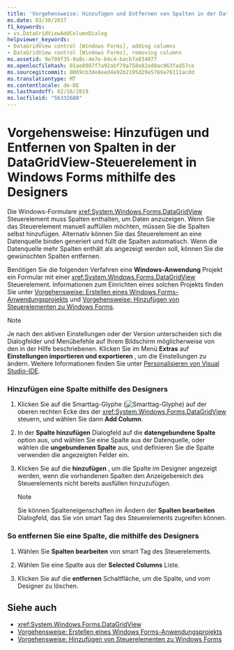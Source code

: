 ```yaml
---
title: 'Vorgehensweise: Hinzufügen und Entfernen von Spalten in der DataGridView-Steuerelement in Windows Forms mithilfe des Designers'
ms.date: 03/30/2017
f1_keywords:
- vs.DataGridViewAddColumnDialog
helpviewer_keywords:
- DataGridView control [Windows Forms], adding columns
- DataGridView control [Windows Forms], removing columns
ms.assetid: 9e709f35-0a8c-4e7e-b4c4-bacb7a834077
ms.openlocfilehash: 01ae8987f7a92abf79a758e82ed0ac863fad57ce
ms.sourcegitcommit: 0069cb3de8eed4e92b2195d29e5769a76111acdd
ms.translationtype: MT
ms.contentlocale: de-DE
ms.lasthandoff: 02/16/2019
ms.locfileid: "56332688"
---
```

# <a name="how-to-add-and-remove-columns-in-the-windows-forms-datagridview-control-using-the-designer"></a>Vorgehensweise: Hinzufügen und Entfernen von Spalten in der DataGridView-Steuerelement in Windows Forms mithilfe des Designers
Die Windows-Formulare <xref:System.Windows.Forms.DataGridView> Steuerelement muss Spalten enthalten, um Daten anzuzeigen. Wenn Sie das Steuerelement manuell auffüllen möchten, müssen Sie die Spalten selbst hinzufügen. Alternativ können Sie das Steuerelement an eine Datenquelle binden generiert und füllt die Spalten automatisch. Wenn die Datenquelle mehr Spalten enthält als angezeigt werden soll, können Sie die gewünschten Spalten entfernen.  
  
 Benötigen Sie die folgenden Verfahren eine **Windows-Anwendung** Projekt ein Formular mit einer <xref:System.Windows.Forms.DataGridView> Steuerelement. Informationen zum Einrichten eines solchen Projekts finden Sie unter [Vorgehensweise: Erstellen eines Windows Forms-Anwendungsprojekts](/visualstudio/ide/step-1-create-a-windows-forms-application-project) und [Vorgehensweise: Hinzufügen von Steuerelementen zu Windows Forms](../../../../docs/framework/winforms/controls/how-to-add-controls-to-windows-forms.md).  
  
> [!NOTE]
>  Je nach den aktiven Einstellungen oder der Version unterscheiden sich die Dialogfelder und Menübefehle auf Ihrem Bildschirm möglicherweise von den in der Hilfe beschriebenen. Klicken Sie im Menü **Extras** auf **Einstellungen importieren und exportieren** , um die Einstellungen zu ändern. Weitere Informationen finden Sie unter [Personalisieren von Visual Studio-IDE](/visualstudio/ide/personalizing-the-visual-studio-ide).  
  
### <a name="to-add-a-column-using-the-designer"></a>Hinzufügen eine Spalte mithilfe des Designers  
  
1.  Klicken Sie auf die Smarttag-Glyphe (![Smarttag-Glyphe](../../../../docs/framework/winforms/controls/media/vs-winformsmttagglyph.gif "VS_WinFormSmtTagGlyph")) auf der oberen rechten Ecke des der <xref:System.Windows.Forms.DataGridView> steuern, und wählen Sie dann **Add Column**.  
  
2.  In der **Spalte hinzufügen** Dialogfeld auf die **datengebundene Spalte** option aus, und wählen Sie eine Spalte aus der Datenquelle, oder wählen die **ungebundenen Spalte** aus, und definieren Sie die Spalte verwenden die angezeigten Felder ein.  
  
3.  Klicken Sie auf die **hinzufügen** , um die Spalte im Designer angezeigt werden, wenn die vorhandenen Spalten den Anzeigebereich des Steuerelements nicht bereits ausfüllen hinzuzufügen.  
  
    > [!NOTE]
    >  Sie können Spalteneigenschaften im Ändern der **Spalten bearbeiten** Dialogfeld, das Sie von smart Tag des Steuerelements zugreifen können.  
  
### <a name="to-remove-a-column-using-the-designer"></a>So entfernen Sie eine Spalte, die mithilfe des Designers  
  
1.  Wählen Sie **Spalten bearbeiten** von smart Tag des Steuerelements.  
  
2.  Wählen Sie eine Spalte aus der **Selected Columns** Liste.  
  
3.  Klicken Sie auf die **entfernen** Schaltfläche, um die Spalte, und vom Designer zu löschen.  
  
## <a name="see-also"></a>Siehe auch
- <xref:System.Windows.Forms.DataGridView>
- [Vorgehensweise: Erstellen eines Windows Forms-Anwendungsprojekts](/visualstudio/ide/step-1-create-a-windows-forms-application-project)
- [Vorgehensweise: Hinzufügen von Steuerelementen zu Windows Forms](../../../../docs/framework/winforms/controls/how-to-add-controls-to-windows-forms.md)
